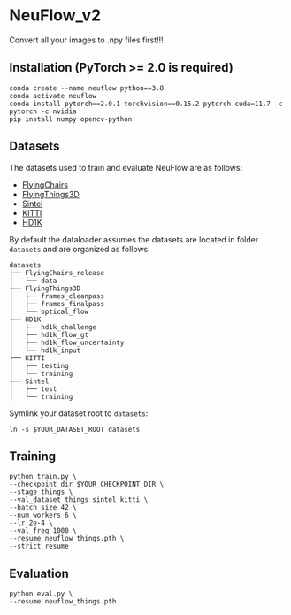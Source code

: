 # NeuFlow_v2

Convert all your images to .npy files first!!!

## Installation (PyTorch >= 2.0 is required)

```
conda create --name neuflow python==3.8
conda activate neuflow
conda install pytorch==2.0.1 torchvision==0.15.2 pytorch-cuda=11.7 -c pytorch -c nvidia
pip install numpy opencv-python
```

## Datasets

The datasets used to train and evaluate NeuFlow are as follows:

* [FlyingChairs](https://lmb.informatik.uni-freiburg.de/resources/datasets/FlyingChairs.en.html#flyingchairs)
* [FlyingThings3D](https://lmb.informatik.uni-freiburg.de/resources/datasets/SceneFlowDatasets.en.html)
* [Sintel](http://sintel.is.tue.mpg.de/)
* [KITTI](http://www.cvlibs.net/datasets/kitti/eval_scene_flow.php?benchmark=flow)
* [HD1K](http://hci-benchmark.iwr.uni-heidelberg.de/) 

By default the dataloader assumes the datasets are located in folder `datasets` and are organized as follows:

```
datasets
├── FlyingChairs_release
│   └── data
├── FlyingThings3D
│   ├── frames_cleanpass
│   ├── frames_finalpass
│   └── optical_flow
├── HD1K
│   ├── hd1k_challenge
│   ├── hd1k_flow_gt
│   ├── hd1k_flow_uncertainty
│   └── hd1k_input
├── KITTI
│   ├── testing
│   └── training
├── Sintel
│   ├── test
│   └── training
```

Symlink your dataset root to `datasets`:

```shell
ln -s $YOUR_DATASET_ROOT datasets
```

## Training

```
python train.py \
--checkpoint_dir $YOUR_CHECKPOINT_DIR \
--stage things \
--val_dataset things sintel kitti \
--batch_size 42 \
--num_workers 6 \
--lr 2e-4 \
--val_freq 1000 \
--resume neuflow_things.pth \
--strict_resume
```

## Evaluation

```
python eval.py \
--resume neuflow_things.pth
```
